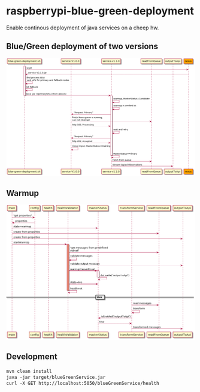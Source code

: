 # raspberrypi-blue-green-deployment
Enable continous deployment of java services on a cheep hw.

## Blue/Green deployment of two versions
![Blue/Green deployment](./doc/blue-green-sequence.png)

## Warmup
![Warmup](./doc/warmup.png)

## Development
```
mvn clean install
java -jar target/blueGreenService.jar
curl -X GET http://localhost:5050/blueGreenService/health
```
